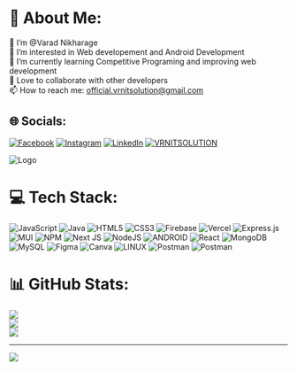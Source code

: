 # 💫 About Me:
👋 I’m @Varad Nikharage<br>👀 I’m interested in Web developement and Android Development<br>🌱 I’m currently learning Competitive Programing and improving web development<br>🤝 Love to collaborate with other developers<br>📫 How to reach me: official.vrnitsolution@gmail.com


## 🌐 Socials:
[![Facebook](https://img.shields.io/badge/Facebook-%231877F2.svg?logo=Facebook&logoColor=white)](https://www.facebook.com/varad.nikharage.1/) [![Instagram](https://img.shields.io/badge/Instagram-%23E4405F.svg?logo=Instagram&logoColor=white)](https://www.instagram.com/varadnikharage/) [![LinkedIn](https://img.shields.io/badge/LinkedIn-%230077B5.svg?logo=linkedin&logoColor=white)](https://www.linkedin.com/in/varad-nikharage-59b1561a4/) [![VRNITSOLUTION](https://img.shields.io/badge/VRNITSOLUTION-Subscribe-red)](https://www.youtube.com/@VRNITSOLUTION)


![Logo](https://firebasestorage.googleapis.com/v0/b/filehostingvrn.appspot.com/o/files%2F3%2F7%2F2023%2C%209%3A14%3A56%20pm_VRNITSOLUTION%20(1).png?alt=media&token=d263ef8b-19bb-418a-819d-e55fb07b1180)



# 💻 Tech Stack:
 ![JavaScript](https://img.shields.io/badge/javascript-%23323330.svg?style=for-the-badge&logo=javascript&logoColor=%23F7DF1E) ![Java](https://img.shields.io/badge/java-%23ED8B00.svg?style=for-the-badge&logo=java&logoColor=white) ![HTML5](https://img.shields.io/badge/html5-%23E34F26.svg?style=for-the-badge&logo=html5&logoColor=white) ![CSS3](https://img.shields.io/badge/css3-%231572B6.svg?style=for-the-badge&logo=css3&logoColor=white) ![Firebase](https://img.shields.io/badge/firebase-%23039BE5.svg?style=for-the-badge&logo=firebase)  ![Vercel](https://img.shields.io/badge/vercel-%23000000.svg?style=for-the-badge&logo=vercel&logoColor=white) ![Express.js](https://img.shields.io/badge/express.js-%23404d59.svg?style=for-the-badge&logo=express&logoColor=%2361DAFB)  ![MUI](https://img.shields.io/badge/MUI-%230081CB.svg?style=for-the-badge&logo=material-ui&logoColor=white) ![NPM](https://img.shields.io/badge/NPM-%23000000.svg?style=for-the-badge&logo=npm&logoColor=white) ![Next JS](https://img.shields.io/badge/Next-black?style=for-the-badge&logo=next.js&logoColor=white) ![NodeJS](https://img.shields.io/badge/node.js-6DA55F?style=for-the-badge&logo=node.js&logoColor=white) ![ANDROID](https://img.shields.io/badge/android-%2320232a.svg?style=for-the-badge&logo=android&logoColor=%a4c639) ![React](https://img.shields.io/badge/react-%2320232a.svg?style=for-the-badge&logo=react&logoColor=%2361DAFB)  ![MongoDB](https://img.shields.io/badge/MongoDB-%234ea94b.svg?style=for-the-badge&logo=mongodb&logoColor=white) ![MySQL](https://img.shields.io/badge/mysql-%2300f.svg?style=for-the-badge&logo=mysql&logoColor=white) 	![Figma](https://img.shields.io/badge/figma-%23F24E1E.svg?style=for-the-badge&logo=figma&logoColor=white) ![Canva](https://img.shields.io/badge/Canva-%2300C4CC.svg?style=for-the-badge&logo=Canva&logoColor=white) ![LINUX](https://img.shields.io/badge/Linux-FCC624?style=for-the-badge&logo=linux&logoColor=black) ![Postman](https://img.shields.io/badge/Postman-FF6C37?style=for-the-badge&logo=postman&logoColor=white)
 ![Postman](https://img.shields.io/badge/Sanity-ff6836?style=for-the-badge&logo=sanity&logoColor=white)
# 📊 GitHub Stats:
![](https://github-readme-stats.vercel.app/api?username=varad8&theme=radical&hide_border=false&include_all_commits=true&count_private=true)<br/>
![](https://github-readme-streak-stats.herokuapp.com/?user=varad8&theme=radical&hide_border=false)<br/>
![](https://github-readme-stats.vercel.app/api/top-langs/?username=varad8&theme=radical&hide_border=false&include_all_commits=true&count_private=true&layout=compact)

---
[![](https://visitcount.itsvg.in/api?id=varad8&icon=0&color=0)](https://visitcount.itsvg.in)

